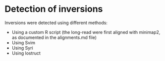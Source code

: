 # Detection of inversions

Inversions were detected using different methods:

- Using a custom R script (the long-read were first aligned with minimap2, as documented in the alignments.md file)
- Using Svim
- Using Syri
- Using lostruct
